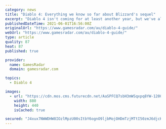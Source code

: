 ```yaml
---
category: news
title: "Diablo 4: Everything we know so far about Blizzard's sequel"
excerpt: "Diablo 4 isn't coming for at least another year, but we've already seen a good deal of gameplay, art, and insights into Blizzard's plans for the long-awaited sequel. Thanks to detailed quarterly ..."
publishedDateTime: 2021-06-01T16:56:00Z
originalUrl: "https://www.gamesradar.com/au/diablo-4-guide/"
webUrl: "https://www.gamesradar.com/au/diablo-4-guide/"
type: article
quality: 87
heat: 87
published: true

provider:
  name: GamesRadar
  domain: gamesradar.com

topics:
  - Diablo 4

images:
  - url: "https://cdn.mos.cms.futurecdn.net/AaSPFCQ7sbH3mWSqxpq8YW-1200-80.jpg"
    width: 880
    height: 440
    isCached: true

secured: "J4xux7NWWDHW8IOzlMpzU00sItbY6ognO9ljbMojOHDmTzjMTtI50zmJ6djcKnfaEFiMVTobCEKDEZFtjc7jSqbQvxFWUoOEb7CsvlcSG9C19X02vyeZim5pAw3M9NLGllM1SCj7LcCbxtk+pznyu6G7JJFOE9pH0oI9Q3BFjtcBE5nwBce79YaW9FO0KFxdkuViDBdLb61GrYeGDS2G2kJcLYcxeeNstHqOLHQtWcJ68sGTsCG0M9L/5WAZfCMTBHZMjqKeuKfGLdEwI9BySy2rGDz+RBB9SeFf04EoBQCUJZGJFUC4tjC8LKoNRBzJd7CwKNbgiCYOxh8LlayrA6bM6QqhJfIaLGFZbmNCS3Y=;GlQK3Ye+sIoagQIDWZQslw=="
---
```



